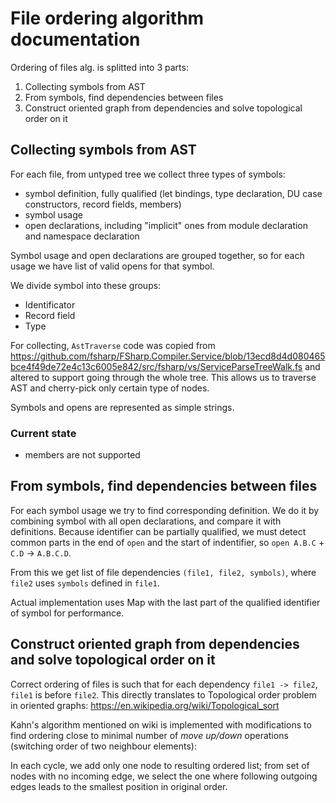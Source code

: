 # File ordering algorithm documentation

Ordering of files alg. is splitted into 3 parts:

1. Collecting symbols from AST
2. From symbols, find dependencies between files
3. Construct oriented graph from dependencies and solve topological order on it

## Collecting symbols from AST

For each file, from untyped tree we collect three types of symbols:
* symbol definition, fully qualified (let bindings, type declaration, DU case constructors, record fields, members) 
* symbol usage
* open declarations, including "implicit" ones from module declaration and namespace declaration

Symbol usage and open declarations are grouped together, so for each usage we have list of valid opens for that symbol.

We divide symbol into these groups:
* Identificator
* Record field
* Type

For collecting, `AstTraverse` code was copied from https://github.com/fsharp/FSharp.Compiler.Service/blob/13ecd8d4d080465bce4f49de72e4c13c6005e842/src/fsharp/vs/ServiceParseTreeWalk.fs and altered to support going through the whole tree. 
This allows us to traverse AST and cherry-pick only certain type of nodes.

Symbols and opens are represented as simple strings.

### Current state
* members are not supported

## From symbols, find dependencies between files

For each symbol usage we try to find corresponding definition. 
We do it by combining symbol with all open declarations, and compare it with definitions.
Because identifier can be partially qualified, we must detect common parts in the end of `open` and the start of indentifier,
so `open A.B.C` + `C.D` -> `A.B.C.D`.

From this we get list of file dependencies `(file1, file2, symbols)`, where `file2` uses `symbols` defined in `file1`.

Actual implementation uses Map with the last part of the qualified identifier of symbol for performance.

## Construct oriented graph from dependencies and solve topological order on it

Correct ordering of files is such that for each dependency `file1 -> file2`, `file1` is before `file2`.
This directly translates to Topological order problem in oriented graphs: https://en.wikipedia.org/wiki/Topological_sort

Kahn's algorithm mentioned on wiki is implemented with modifications to find ordering close to minimal number of *move up/down* operations (switching order of two neighbour elements):

In each cycle, we add only one node to resulting ordered list; from set of nodes with no incoming edge, we select the one where following outgoing edges leads to the smallest position in original order.
